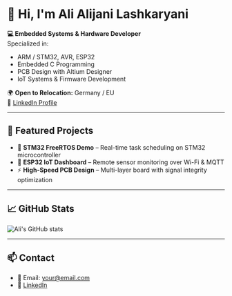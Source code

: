 # 👋 Hi, I'm Ali Alijani Lashkaryani

**💻 Embedded Systems & Hardware Developer**  
Specialized in:
- ARM / STM32, AVR, ESP32
- Embedded C Programming
- PCB Design with Altium Designer
- IoT Systems & Firmware Development

🌍 **Open to Relocation:** Germany / EU  
🔗 [LinkedIn Profile](https://www.linkedin.com/in/ali-alijani-857b251b1/)  

---

## 🚀 Featured Projects
- 🔧 **STM32 FreeRTOS Demo** – Real-time task scheduling on STM32 microcontroller  
- 📡 **ESP32 IoT Dashboard** – Remote sensor monitoring over Wi-Fi & MQTT  
- ⚡ **High-Speed PCB Design** – Multi-layer board with signal integrity optimization

---

## 📈 GitHub Stats
![Ali's GitHub stats](https://github-readme-stats.vercel.app/api?username=AliAlijaniLashkaryani&show_icons=true&theme=radical)

---

## 📫 Contact
- 📧 Email: your@email.com  
- 💼 [LinkedIn](https://www.linkedin.com/in/ali-alijani-857b251b1/)
